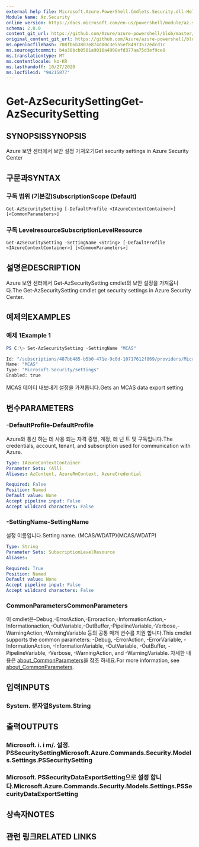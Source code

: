 ```yaml
---
external help file: Microsoft.Azure.PowerShell.Cmdlets.Security.dll-Help.xml
Module Name: Az.Security
online version: https://docs.microsoft.com/en-us/powershell/module/az.security/Get-AzSecuritySetting
schema: 2.0.0
content_git_url: https://github.com/Azure/azure-powershell/blob/master/src/Security/Security/help/Get-AzSecuritySetting.md
original_content_git_url: https://github.com/Azure/azure-powershell/blob/master/src/Security/Security/help/Get-AzSecuritySetting.md
ms.openlocfilehash: 708fb6b3807e874d00c3e555ef84973572edcd1c
ms.sourcegitcommit: b4a38bcb0501a9016a4998efd377aa75d3ef9ce8
ms.translationtype: MT
ms.contentlocale: ko-KR
ms.lasthandoff: 10/27/2020
ms.locfileid: "94215877"
---
```

# <span data-ttu-id="b780b-101">Get-AzSecuritySetting</span><span class="sxs-lookup"><span data-stu-id="b780b-101">Get-AzSecuritySetting</span></span>

## <span data-ttu-id="b780b-102">SYNOPSIS</span><span class="sxs-lookup"><span data-stu-id="b780b-102">SYNOPSIS</span></span>
<span data-ttu-id="b780b-103">Azure 보안 센터에서 보안 설정 가져오기</span><span class="sxs-lookup"><span data-stu-id="b780b-103">Get security settings in Azure Security Center</span></span>

## <span data-ttu-id="b780b-104">구문과</span><span class="sxs-lookup"><span data-stu-id="b780b-104">SYNTAX</span></span>

### <span data-ttu-id="b780b-105">구독 범위 (기본값)</span><span class="sxs-lookup"><span data-stu-id="b780b-105">SubscriptionScope (Default)</span></span>
```
Get-AzSecuritySetting [-DefaultProfile <IAzureContextContainer>] [<CommonParameters>]
```

### <span data-ttu-id="b780b-106">구독 Levelresource</span><span class="sxs-lookup"><span data-stu-id="b780b-106">SubscriptionLevelResource</span></span>
```
Get-AzSecuritySetting -SettingName <String> [-DefaultProfile <IAzureContextContainer>] [<CommonParameters>]
```

## <span data-ttu-id="b780b-107">설명은</span><span class="sxs-lookup"><span data-stu-id="b780b-107">DESCRIPTION</span></span>
<span data-ttu-id="b780b-108">Azure 보안 센터에서 Get-AzSecuritySetting cmdlet의 보안 설정을 가져옵니다.</span><span class="sxs-lookup"><span data-stu-id="b780b-108">The Get-AzSecuritySetting cmdlet get security settings in Azure Security Center.</span></span>

## <span data-ttu-id="b780b-109">예제의</span><span class="sxs-lookup"><span data-stu-id="b780b-109">EXAMPLES</span></span>

### <span data-ttu-id="b780b-110">예제 1</span><span class="sxs-lookup"><span data-stu-id="b780b-110">Example 1</span></span>
```powershell
PS C:\> Set-AzSecuritySetting -SettingName "MCAS"

Id: "/subscriptions/487bb485-b5b0-471e-9c0d-10717612f869/providers/Microsoft.Security/settings/MCAS"
Name: "MCAS"
Type: "Microsoft.Security/settings"
Enabled: true
```

<span data-ttu-id="b780b-111">MCAS 데이터 내보내기 설정을 가져옵니다.</span><span class="sxs-lookup"><span data-stu-id="b780b-111">Gets an MCAS data export setting</span></span>   

## <span data-ttu-id="b780b-112">변수</span><span class="sxs-lookup"><span data-stu-id="b780b-112">PARAMETERS</span></span>

### <span data-ttu-id="b780b-113">-DefaultProfile</span><span class="sxs-lookup"><span data-stu-id="b780b-113">-DefaultProfile</span></span>
<span data-ttu-id="b780b-114">Azure와 통신 하는 데 사용 되는 자격 증명, 계정, 테 넌 트 및 구독입니다.</span><span class="sxs-lookup"><span data-stu-id="b780b-114">The credentials, account, tenant, and subscription used for communication with Azure.</span></span>

```yaml
Type: IAzureContextContainer
Parameter Sets: (All)
Aliases: AzContext, AzureRmContext, AzureCredential

Required: False
Position: Named
Default value: None
Accept pipeline input: False
Accept wildcard characters: False
```

### <span data-ttu-id="b780b-115">-SettingName</span><span class="sxs-lookup"><span data-stu-id="b780b-115">-SettingName</span></span>
<span data-ttu-id="b780b-116">설정 이름입니다.</span><span class="sxs-lookup"><span data-stu-id="b780b-116">Setting name.</span></span> <span data-ttu-id="b780b-117">(MCAS/WDATP)</span><span class="sxs-lookup"><span data-stu-id="b780b-117">(MCAS/WDATP)</span></span>

```yaml
Type: String
Parameter Sets: SubscriptionLevelResource
Aliases:

Required: True
Position: Named
Default value: None
Accept pipeline input: False
Accept wildcard characters: False
```

### <span data-ttu-id="b780b-118">CommonParameters</span><span class="sxs-lookup"><span data-stu-id="b780b-118">CommonParameters</span></span>
<span data-ttu-id="b780b-119">이 cmdlet은-Debug,-ErrorAction,-Erroraction,-InformationAction,-Informationaction,-OutVariable,-OutBuffer,-PipelineVariable,-Verbose,-WarningAction,-WarningVariable 등의 공통 매개 변수를 지원 합니다.</span><span class="sxs-lookup"><span data-stu-id="b780b-119">This cmdlet supports the common parameters: -Debug, -ErrorAction, -ErrorVariable, -InformationAction, -InformationVariable, -OutVariable, -OutBuffer, -PipelineVariable, -Verbose, -WarningAction, and -WarningVariable.</span></span> <span data-ttu-id="b780b-120">자세한 내용은 [about_CommonParameters](http://go.microsoft.com/fwlink/?LinkID=113216)을 참조 하세요.</span><span class="sxs-lookup"><span data-stu-id="b780b-120">For more information, see [about_CommonParameters](http://go.microsoft.com/fwlink/?LinkID=113216).</span></span>

## <span data-ttu-id="b780b-121">입력</span><span class="sxs-lookup"><span data-stu-id="b780b-121">INPUTS</span></span>

### <span data-ttu-id="b780b-122">System. 문자열</span><span class="sxs-lookup"><span data-stu-id="b780b-122">System.String</span></span>

## <span data-ttu-id="b780b-123">출력</span><span class="sxs-lookup"><span data-stu-id="b780b-123">OUTPUTS</span></span>

### <span data-ttu-id="b780b-124">Microsoft. i. i m/. 설정. PSSecuritySetting</span><span class="sxs-lookup"><span data-stu-id="b780b-124">Microsoft.Azure.Commands.Security.Models.Settings.PSSecuritySetting</span></span>
### <span data-ttu-id="b780b-125">Microsoft. PSSecurityDataExportSetting으로 설정 합니다.</span><span class="sxs-lookup"><span data-stu-id="b780b-125">Microsoft.Azure.Commands.Security.Models.Settings.PSSecurityDataExportSetting</span></span>

## <span data-ttu-id="b780b-126">상속자</span><span class="sxs-lookup"><span data-stu-id="b780b-126">NOTES</span></span>

## <span data-ttu-id="b780b-127">관련 링크</span><span class="sxs-lookup"><span data-stu-id="b780b-127">RELATED LINKS</span></span>
